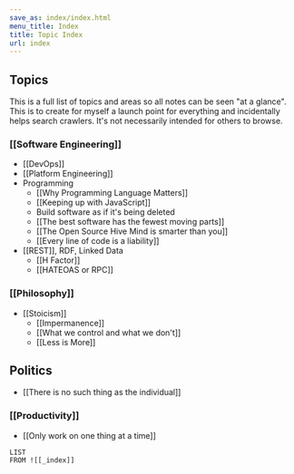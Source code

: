 ```yaml
---
save_as: index/index.html
menu_title: Index
title: Topic Index
url: index
---
```


## Topics

This is a full list of topics and areas so all notes can be seen "at a glance". This is to create for myself a launch point for everything and incidentally helps search crawlers. It's not necessarily intended for others to browse.

### [[Software Engineering]]

- [[DevOps]]
- [[Platform Engineering]]
- Programming
  - [[Why Programming Language Matters]]
  - [[Keeping up with JavaScript]]
  - Build software as if it's being deleted
  - [[The best software has the fewest moving parts]]
  - [[The Open Source Hive Mind is smarter than you]]
  - [[Every line of code is a liability]]
- [[REST]], RDF, Linked Data
  - [[H Factor]]
  - [[HATEOAS or RPC]]

### [[Philosophy]]

- [[Stoicism]]
  - [[Impermanence]]
  - [[What we control and what we don't]]
  - [[Less is More]]

## Politics

- [[There is no such thing as the individual]]

### [[Productivity]]

- [[Only work on one thing at a time]]

```dataview
LIST
FROM ![[_index]]
```
